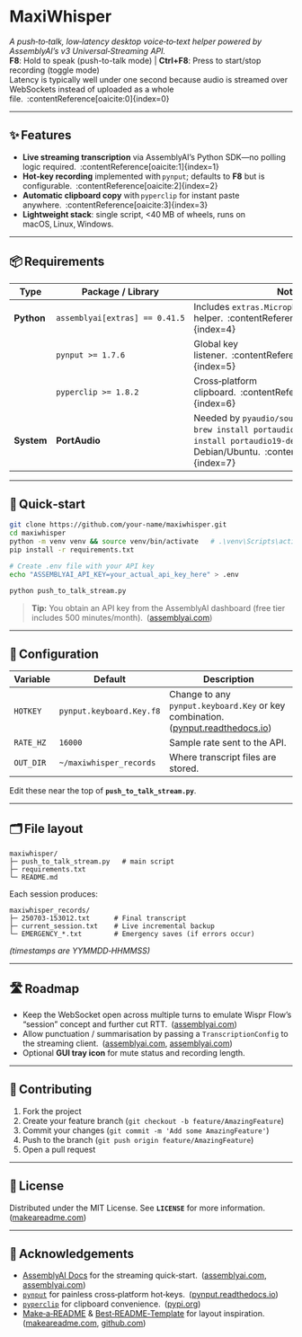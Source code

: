 # MaxiWhisper

*A push‑to‑talk, low‑latency desktop voice‑to‑text helper powered by AssemblyAI’s v3 Universal‑Streaming API.*  
**F8**: Hold to speak (push-to-talk mode) | **Ctrl+F8**: Press to start/stop recording (toggle mode)  
Latency is typically well under one second because audio is streamed over WebSockets instead of uploaded as a whole file. :contentReference[oaicite:0]{index=0}

---

## ✨ Features
- **Live streaming transcription** via AssemblyAI’s Python SDK—no polling logic required. :contentReference[oaicite:1]{index=1}  
- **Hot‑key recording** implemented with `pynput`; defaults to **F8** but is configurable. :contentReference[oaicite:2]{index=2}  
- **Automatic clipboard copy** with `pyperclip` for instant paste anywhere. :contentReference[oaicite:3]{index=3}  
- **Lightweight stack**: single script, <40 MB of wheels, runs on macOS, Linux, Windows.

---

## 📦 Requirements

| Type | Package / Library | Notes |
|------|-------------------|-------|
| **Python** | `assemblyai[extras] == 0.41.5` | Includes `extras.MicrophoneStream` helper. :contentReference[oaicite:4]{index=4} |
|           | `pynput >= 1.7.6` | Global key listener. :contentReference[oaicite:5]{index=5} |
|           | `pyperclip >= 1.8.2` | Cross‑platform clipboard. :contentReference[oaicite:6]{index=6} |
| **System** | **PortAudio** | Needed by `pyaudio/sounddevice`; install with `brew install portaudio` on macOS or `apt install portaudio19-dev` on Debian/Ubuntu. :contentReference[oaicite:7]{index=7} |

---

## 🚀 Quick‑start

```bash
git clone https://github.com/your‑name/maxiwhisper.git
cd maxiwhisper
python -m venv venv && source venv/bin/activate   # .\venv\Scripts\activate on Windows
pip install -r requirements.txt

# Create .env file with your API key
echo "ASSEMBLYAI_API_KEY=your_actual_api_key_here" > .env

python push_to_talk_stream.py
````

> **Tip:** You obtain an API key from the AssemblyAI dashboard (free tier includes 500 minutes/month). ([assemblyai.com][1])

---

## 🔧 Configuration

| Variable  | Default                  | Description                                                                          |
| --------- | ------------------------ | ------------------------------------------------------------------------------------ |
| `HOTKEY`  | `pynput.keyboard.Key.f8` | Change to any `pynput.keyboard.Key` or key combination. ([pynput.readthedocs.io][2]) |
| `RATE_HZ` | `16000`                  | Sample rate sent to the API.                                                         |
| `OUT_DIR` | `~/maxiwhisper_records`  | Where transcript files are stored.                                                   |

Edit these near the top of **`push_to_talk_stream.py`**.

---

## 🗂 File layout

```
maxiwhisper/
├─ push_to_talk_stream.py   # main script
├─ requirements.txt
└─ README.md
```

Each session produces:

```
maxiwhisper_records/
├─ 250703-153012.txt      # Final transcript
├─ current_session.txt    # Live incremental backup
└─ EMERGENCY_*.txt        # Emergency saves (if errors occur)
```

*(timestamps are YYMMDD‑HHMMSS)*

---

## 🛣 Roadmap

* Keep the WebSocket open across multiple turns to emulate Wispr Flow’s “session” concept and further cut RTT. ([assemblyai.com][1])
* Allow punctuation / summarisation by passing a `TranscriptionConfig` to the streaming client. ([assemblyai.com][1], [assemblyai.com][3])
* Optional **GUI tray icon** for mute status and recording length.

---

## 🤝 Contributing

1. Fork the project
2. Create your feature branch (`git checkout -b feature/AmazingFeature`)
3. Commit your changes (`git commit -m 'Add some AmazingFeature'`)
4. Push to the branch (`git push origin feature/AmazingFeature`)
5. Open a pull request

---

## 📝 License

Distributed under the MIT License. See **`LICENSE`** for more information. ([makeareadme.com][4])

---

## 🙌 Acknowledgements

* [AssemblyAI Docs](https://www.assemblyai.com/docs/) for the streaming quick‑start. ([assemblyai.com][1], [assemblyai.com][5])
* [`pynput`](https://pynput.readthedocs.io/) for painless cross‑platform hot‑keys. ([pynput.readthedocs.io][2])
* [`pyperclip`](https://pypi.org/project/pyperclip/) for clipboard convenience. ([pypi.org][6])
* [Make‑a‑README](https://www.makeareadme.com/) & [Best‑README‑Template](https://github.com/othneildrew/Best-README-Template) for layout inspiration. ([makeareadme.com][4], [github.com][7])


[1]: https://www.assemblyai.com/docs/speech-to-text/universal-streaming?utm_source=chatgpt.com "Streaming Audio | AssemblyAI | Documentation"
[2]: https://pynput.readthedocs.io/en/latest/keyboard.html?utm_source=chatgpt.com "Handling the keyboard — pynput 1.7.6 documentation"
[3]: https://www.assemblyai.com/docs/guides?utm_source=chatgpt.com "Cookbooks | AssemblyAI | Documentation"
[4]: https://www.makeareadme.com/?utm_source=chatgpt.com "Make a README"
[5]: https://www.assemblyai.com/docs/getting-started/transcribe-streaming-audio?utm_source=chatgpt.com "Transcribe streaming audio | AssemblyAI | Documentation"
[6]: https://pypi.org/project/pyperclip/?utm_source=chatgpt.com "pyperclip - PyPI"
[7]: https://github.com/othneildrew/Best-README-Template?utm_source=chatgpt.com "An awesome README template to jumpstart your projects! - GitHub"
